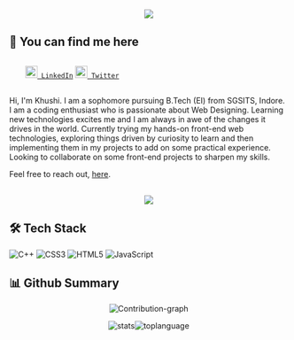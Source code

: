 <h1 align="center">
  <a href="https://git.io/typing-svg">
    <img src="https://readme-typing-svg.herokuapp.com/?lines=Hello+there,+I+am+Khushi+👋;Glad+to+meet+you!&center=true&size=20&width=500">
  </a>
</h1>
 
## 🔎 You can find me here 
<code>
    <a href="https://www.linkedin.com/in/khushikhan/" title="LinkedIn Profile"><img width="22" src="https://raw.githubusercontent.com/peterthehan/peterthehan/master/assets/linkedin.svg"> LinkedIn</a></code>
<code><a href="https://twitter.com/khushikhan00" title="Twitter Profile"><img width="22" src="https://raw.githubusercontent.com/peterthehan/peterthehan/master/assets/twitter.svg"> Twitter</a></code>
<br />
<h2> </h2>
Hi, I'm Khushi. I am a sophomore pursuing B.Tech (EI) from SGSITS, Indore. I am a coding enthusiast who is passionate about Web Designing. Learning new technologies excites me and I am always in awe of the changes it drives in the world. Currently trying my hands-on front-end web technologies, exploring things driven by curiosity to learn and then implementing them in my projects to add on some practical experience. Looking to collaborate on some front-end projects to sharpen my skills.
<br/>

Feel free to reach out, [here](mailto:khushikhan2810@gmail.com). 
<h2 align="center"><img src="https://user-images.githubusercontent.com/81975567/150413163-ac55579b-9b3b-46cb-867b-ec2c6186d61d.png"><h2>

## 🛠 Tech Stack
![C++](https://img.shields.io/badge/c++-%2300599C.svg?style=for-the-badge&logo=c%2B%2B&logoColor=white)
![CSS3](https://img.shields.io/badge/css3-%231572B6.svg?style=for-the-badge&logo=css3&logoColor=white)
![HTML5](https://img.shields.io/badge/html5-%23E34F26.svg?style=for-the-badge&logo=html5&logoColor=white)
![JavaScript](https://img.shields.io/badge/javascript-%23323330.svg?style=for-the-badge&logo=javascript&logoColor=%23F7DF1E)
  
## 📊 Github Summary

<p align="center"> <img src="https://github-profile-summary-cards.vercel.app/api/cards/profile-details?username=khankhushi&theme=github_dark" alt="Contribution-graph"><p/>
<span><p align="center"><img src="https://github-profile-summary-cards.vercel.app/api/cards/stats?username=khankhushi&theme=github_dark" alt="stats"><img src="https://github-profile-summary-cards.vercel.app/api/cards/most-commit-language?username=khankhushi&theme=github_dark" alt="toplanguage"><p/></span>


   



 
